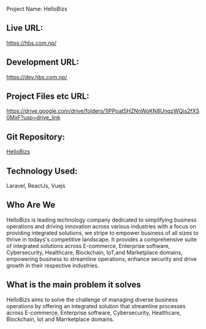 Project Name: HelloBizs

Live URL: 
------------
https://hbs.com.np/

Development URL:
------------
https://dev.hbs.com.np/

Project Files etc URL:
------------
https://drive.google.com/drive/folders/1IPPoat5HZNnWoKN8UnqzWQis2fXS0MxF?usp=drive_link

Git Repository:
------------
<a href = "https://github.com/Lafa0x9-Hackathon/hellobizs" target="_blank">HelloBizs</a>

Technology Used:
------------
Laravel, ReactJs, Vuejs

Who Are We 
------------
HelloBizs is leading technology company dedicated to simplifying business operations and driving innovation across various industries with a focus on providing integrated solutions, we stripe to empower business of all sizes to thrive in todays's competitive landscape. It provides a comprehensive suite of integrated solutions across E-commerce, Enterprise software, Cybersecurity, Healthcare, Blockchain, IoT,and Marketplace domains, empowering business to streamline operations, enhance security and drive growth in their respective industries.

What is the main problem it solves
------------
HelloBizs aims to solve the challenge of managing diverse business operations by offering an integrated solution that streamline processes across E-commerce, Enterprise software, Cybersecurity, Healthcare, Blockchain, Iot and Marrketplace domains.

